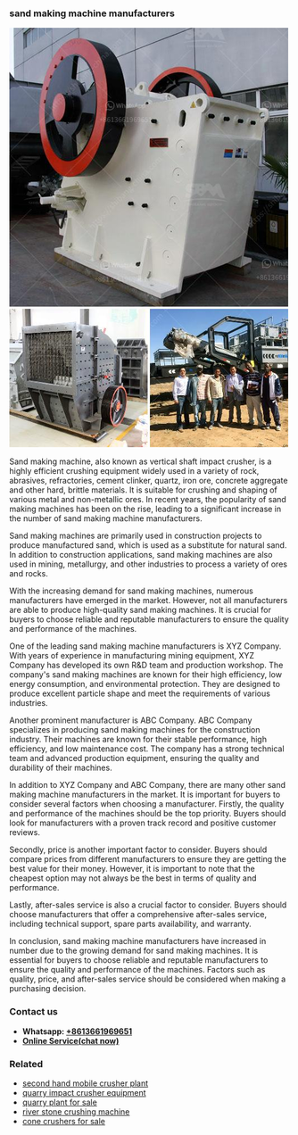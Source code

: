 <h3>sand making machine manufacturers</h3><img src='1708498306.jpg' alt=''><p>Sand making machine, also known as vertical shaft impact crusher, is a highly efficient crushing equipment widely used in a variety of rock, abrasives, refractories, cement clinker, quartz, iron ore, concrete aggregate and other hard, brittle materials. It is suitable for crushing and shaping of various metal and non-metallic ores. In recent years, the popularity of sand making machines has been on the rise, leading to a significant increase in the number of sand making machine manufacturers.</p><p>Sand making machines are primarily used in construction projects to produce manufactured sand, which is used as a substitute for natural sand. In addition to construction applications, sand making machines are also used in mining, metallurgy, and other industries to process a variety of ores and rocks.</p><p>With the increasing demand for sand making machines, numerous manufacturers have emerged in the market. However, not all manufacturers are able to produce high-quality sand making machines. It is crucial for buyers to choose reliable and reputable manufacturers to ensure the quality and performance of the machines.</p><p>One of the leading sand making machine manufacturers is XYZ Company. With years of experience in manufacturing mining equipment, XYZ Company has developed its own R&D team and production workshop. The company's sand making machines are known for their high efficiency, low energy consumption, and environmental protection. They are designed to produce excellent particle shape and meet the requirements of various industries.</p><p>Another prominent manufacturer is ABC Company. ABC Company specializes in producing sand making machines for the construction industry. Their machines are known for their stable performance, high efficiency, and low maintenance cost. The company has a strong technical team and advanced production equipment, ensuring the quality and durability of their machines.</p><p>In addition to XYZ Company and ABC Company, there are many other sand making machine manufacturers in the market. It is important for buyers to consider several factors when choosing a manufacturer. Firstly, the quality and performance of the machines should be the top priority. Buyers should look for manufacturers with a proven track record and positive customer reviews.</p><p>Secondly, price is another important factor to consider. Buyers should compare prices from different manufacturers to ensure they are getting the best value for their money. However, it is important to note that the cheapest option may not always be the best in terms of quality and performance.</p><p>Lastly, after-sales service is also a crucial factor to consider. Buyers should choose manufacturers that offer a comprehensive after-sales service, including technical support, spare parts availability, and warranty.</p><p>In conclusion, sand making machine manufacturers have increased in number due to the growing demand for sand making machines. It is essential for buyers to choose reliable and reputable manufacturers to ensure the quality and performance of the machines. Factors such as quality, price, and after-sales service should be considered when making a purchasing decision.</p><h3>Contact us</h3><ul><li><strong>Whatsapp:&nbsp;<a href="https://wa.me/8613661969651">+8613661969651</a></strong></li><li><a href="https://swt.shibang-china.com/?git&amp;zhl&amp;sand making machine manufacturers"><strong>Online Service(chat now)</strong></a></li></ul><h3>Related</h3><ul><li><a href='second hand mobile crusher plant.md'>second hand mobile crusher plant</a></li><li><a href='quarry impact crusher equipment.md'>quarry impact crusher equipment</a></li><li><a href='quarry plant for sale.md'>quarry plant for sale</a></li><li><a href='river stone crushing machine.md'>river stone crushing machine</a></li><li><a href='cone crushers for sale.md'>cone crushers for sale</a></li></ul>